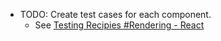 - TODO: Create test cases for each component.
  - See [Testing Recipies #Rendering - React](https://reactjs.org/docs/testing-recipes.html#rendering)